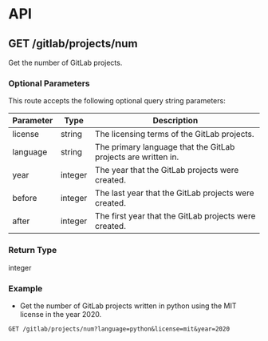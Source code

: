# API

## GET /gitlab/projects/num

Get the number of GitLab projects. 

### Optional Parameters

This route accepts the following optional query string parameters:

| Parameter | Type | Description |
| --- | --- | --- |
| license | string | The licensing terms of the GitLab projects. |
| language | string | The primary language that the GitLab projects are written in. |
| year | integer | The year that the GitLab projects were created. |
| before | integer | The last year that the GitLab projects were created. |
| after | integer | The first year that the GitLab projects were created. |

### Return Type

integer

### Example

- Get the number of GitLab projects written in python using the MIT license in the year 2020.
```
GET /gitlab/projects/num?language=python&license=mit&year=2020
```